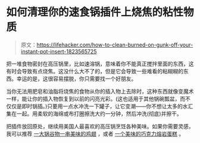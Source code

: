 # 如何清理你的速食锅插件上烧焦的粘性物质

> 原文：<https://lifehacker.com/how-to-clean-burned-on-gunk-off-your-instant-pot-insert-1823565725>

把一堆食物密封在高压锅里，比如速溶锅，意味着你不能真正搅拌里面的东西，这有时会导致有点烧焦。这没什么大不了的，但是它会导致一些难看的粘糊糊的东西。幸运的是，这很容易摆脱，你只需要找一个好朋友。



当你无法用肥皂和油脂将烧焦的食物从你的插入物上去除时，这种东西就像变魔术一样，能让你的插入物恢复到以前的闪亮光彩。(这也适用于其他锅碗瓢盆，而不仅仅是即时锅插。)只要用一点水冲洗一下罐子，让它变潮——你不想让太多的水汇集在一起。用柔软的海绵或布打圈擦洗大约一分钟，然后冲洗(彻底)并擦干。

把插件放回原处，继续用美国人最喜欢的高压锅烹饪各种美味。如果你需要灵感，我可以推荐 [一大锅谷物](https://skillet.lifehacker.com/just-how-multi-functional-is-the-instant-pots-multigrai-1823336340)[一串美味的鸡翅](https://skillet.lifehacker.com/instant-pot-buffalo-wings-are-fast-easy-and-very-good-1822565911) ，或者 [一个美味的巧克力熔岩蛋糕](https://skillet.lifehacker.com/you-should-make-molten-chocolate-cakes-in-your-instant-1822998333) 。